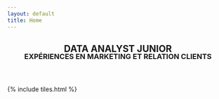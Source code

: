 ```yaml
---
layout: default
title: Home
---
```


<header>
<h2 style="text-align: center; margin-bottom: -5px;">DATA ANALYST JUNIOR</h2>

<h3 style="text-align: center; margin-top: -5px;">EXPÉRIENCES EN MARKETING ET RELATION CLIENTS</h3>
<p></p>
</header>

{% include tiles.html %}

